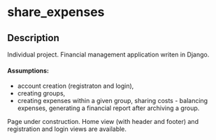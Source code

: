 # share_expenses

## Description
Individual project. Financial management application writen in Django.

#### Assumptions:
- account creation (registraton and login),
- creating groups,
- creating expenses within a given group, sharing costs - balancing expenses, generating a financial report after archiving a group.

Page under construction. Home view (with header and footer) and registration and login views are available.
